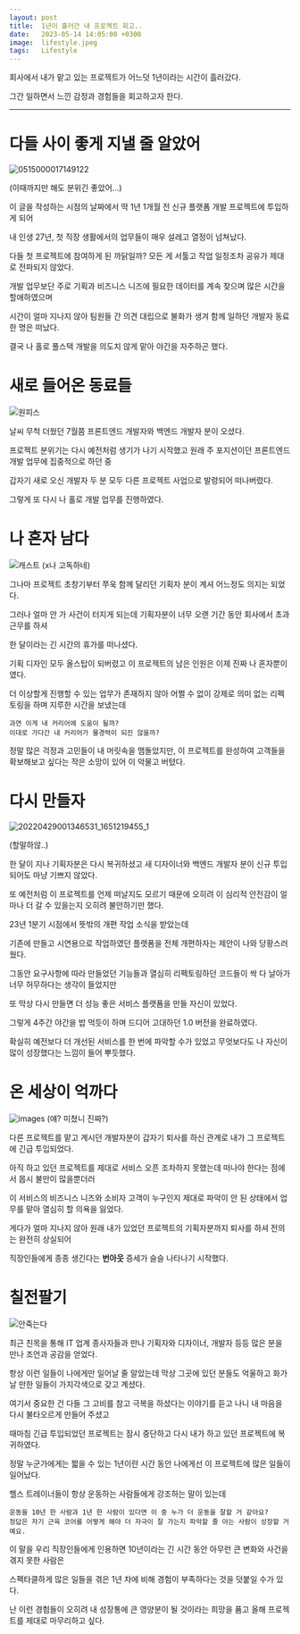 ```yaml
---
layout: post
title:  1년이 흘러간 내 프로젝트 회고..
date:   2023-05-14 14:05:00 +0300
image:  lifestyle.jpeg
tags:   Lifestyle
---
```


회사에서 내가 맡고 있는 프로젝트가 어느덧 1년이라는 시간이 흘러갔다.

그간 일하면서 느낀 감정과 경험들을 회고하고자 한다.

---

# 다들 사이 좋게 지낼 줄 알았어

![0515000017149122](https://github.com/CaliforniaLuv/Tech_Blog/assets/78064720/20751c37-b643-4298-a368-36bee7e2d983)

(이때까지만 해도 분위긴 좋았어...)

이 글을 작성하는 시점의 날짜에서 딱 1년 1개월 전 신규 플랫폼 개발 프로젝트에 투입하게 되어

내 인생 27년, 첫 직장 생활에서의 업무들이 매우 설레고 열정이 넘쳐났다.

다들 첫 프로젝트에 참여하게 된 까닭일까? 모든 게 서툴고 작업 일정조차 공유가 제대로 전파되지 않았다.

개발 업무보단 주로 기획과 비즈니스 니즈에 필요한 데이터를 계속 찾으며 많은 시간을 할애하였으며

시간이 얼마 지나지 않아 팀원들 간 의견 대립으로 불화가 생겨 함께 일하던 개발자 동료 한 명은 떠났다. 

결국 나 홀로 풀스택 개발을 의도치 않게 맡아 야간을 자주하곤 했다.

# 새로 들어온 동료들

![원피스](https://github.com/CaliforniaLuv/Tech_Blog/assets/78064720/4cdc5a72-d7e3-46a5-8247-bc99d4191a48)

날씨 무척 더웠던 7월쯤 프론트엔드 개발자와 백엔드 개발자 분이 오셨다.

프로젝트 분위기는 다시 예전처럼 생기가 나기 시작했고 원래 주 포지션이던 프론트엔드 개발 업무에 집중적으로 하던 중

갑자기 새로 오신 개발자 두 분 모두 다른 프로젝트 사업으로 발령되어 떠나버렸다.

그렇게 또 다시 나 홀로 개발 업무를 진행하였다.

# 나 혼자 남다

![캐스트](https://github.com/CaliforniaLuv/Tech_Blog/assets/78064720/48e0f5e4-cc7b-4bb0-88ec-59f9e91d31e9)
(x나 고독하네)

그나마 프로젝트 초창기부터 쭈욱 함께 달리던 기획자 분이 계셔 어느정도 의지는 되었다.

그러나 얼마 안 가 사건이 터지게 되는데 기획자분이 너무 오랜 기간 동안 회사에서 초과 근무를 하셔 

한 달이라는 긴 시간의 휴가를 떠나셨다.

기획 디자인 모두 올스탑이 되버렸고 이 프로젝트의 남은 인원은 이제 진짜 나 혼자뿐이였다.

더 이상할게 진행할 수 있는 업무가 존재하지 않아 어쩔 수 없이 강제로 의미 없는 리펙토링을 하며 지루한 시간을 보냈는데

```
과연 이게 내 커리어에 도움이 될까? 
이대로 가다간 내 커리어가 물경력이 되진 않을까? 
```

정말 많은 걱정과 고민들이 내 머릿속을 맴돌았지만, 이 프로젝트를 완성하여 고객들을 확보해보고 싶다는 작은 소망이 있어 이 악물고 버텼다.

# 다시 만들자

![20220429001346531_1651219455_1](https://github.com/CaliforniaLuv/Tech_Blog/assets/78064720/144570f7-62e6-4972-91c0-7cf6af0ce7c5)

(할말하않..)

한 달이 지나 기획자분은 다시 복귀하셨고 새 디자이너와 백엔드 개발자 분이 신규 투입되어도 마냥 기쁘지 않았다.

또 예전처럼 이 프로젝트를 언제 떠날지도 모르기 때문에 오히려 이 심리적 안전감이 얼마나 더 갈 수 있을는지 오히려 불안하기만 했다.

23년 1분기 시점에서 뜻밖의 개편 작업 소식을 받았는데

기존에 만들고 시연용으로 작업하였던 플랫폼을 전체 개편하자는 제안이 나와 당황스러웠다.

그동안 요구사항에 따라 만들었던 기능들과 열심히 리펙토링하던 코드들이 싹 다 날아가 너무 허무하다는 생각이 들었지만

또 막상 다시 만들면 더 성능 좋은 서비스 플랫폼을 만들 자신이 있었다.

그렇게 4주간 야간을 밥 먹듯이 하며 드디어 고대하던 1.0 버전을 완료하였다.

확실히 예전보다 더 개선된 서비스를 한 번에 파악할 수가 있었고 무엇보다도 나 자신이 많이 성장했다는 느낌이 들어 뿌듯했다.

# 온 세상이 억까다

![images](https://github.com/CaliforniaLuv/Tech_Blog/assets/78064720/c4e55e46-afd5-430c-9faf-fd03ab8fcbab)
(얘? 미쳤니 진짜?)

다른 프로젝트를 맡고 계시던 개발자분이 갑자기 퇴사를 하신 관계로 내가 그 프로젝트에 긴급 투입되었다.

아직 하고 있던 프로젝트를 제대로 서비스 오픈 조차하지 못했는데 떠나야 한다는 점에서 몹시 불만이 많을뿐더러

이 서비스의 비즈니스 니즈와 소비자 고객이 누구인지 제대로 파악이 안 된 상태에서 업무를 맡아 열심히 할 의욕을 잃었다.

게다가 얼마 지나지 않아 원래 내가 있었던 프로젝트의 기획자분까지 퇴사를 하셔 전의는 완전히 상실되어

직장인들에게 종종 생긴다는 __번아웃__ 증세가 슬슬 나타나기 시작했다.

# 칠전팔기

![안죽는다](https://github.com/CaliforniaLuv/Tech_Blog/assets/78064720/88a29019-70f7-4639-894a-8f91c099d3ab)


최근 친목을 통해 IT 업계 종사자들과 만나 기획자와 디자이너, 개발자 등등 많은 분을 만나 조언과 공감을 얻었다.

항상 이런 일들이 나에게만 일어날 줄 알았는데 막상 그곳에 있던 분들도 억울하고 화가 날 만한 일들이 가지각색으로 갖고 계셨다.

여기서 중요한 건 다들 그 고비를 참고 극복을 하셨다는 이야기를 듣고 나니 내 마음을 다시 불타오르게 만들어 주셨고

때마침 긴급 투입되었던 프로젝트는 잠시 중단하고 다시 내가 하고 있던 프로젝트에 복귀하였다.

정말 누군가에게는 짧을 수 있는 1년이란 시간 동안 나에게선 이 프로젝트에 많은 일들이 일어났다.

헬스 트레이너들이 항상 운동하는 사람들에게 강조하는 말이 있는데

```
운동을 10년 한 사람과 1년 한 사람이 있다면 이 중 누가 더 운동을 잘할 거 같아요?
정답은 자기 근육 코어를 어떻게 해야 더 자극이 잘 가는지 파악할 줄 아는 사람이 성장할 거예요.
```


이 말을 우리 직장인들에게 인용하면 10년이라는 긴 시간 동안 아무런 큰 변화와 사건을 겪지 못한 사람은 

스펙타클하게 많은 일들을 겪은 1년 차에 비해 경험이 부족하다는 것을 덧붙일 수가 있다.

난 이런 경험들이 오히려 내 성장통에 큰 영양분이 될 것이라는 희망을 품고 올해 프로젝트를 제대로 마무리하고 싶다.






